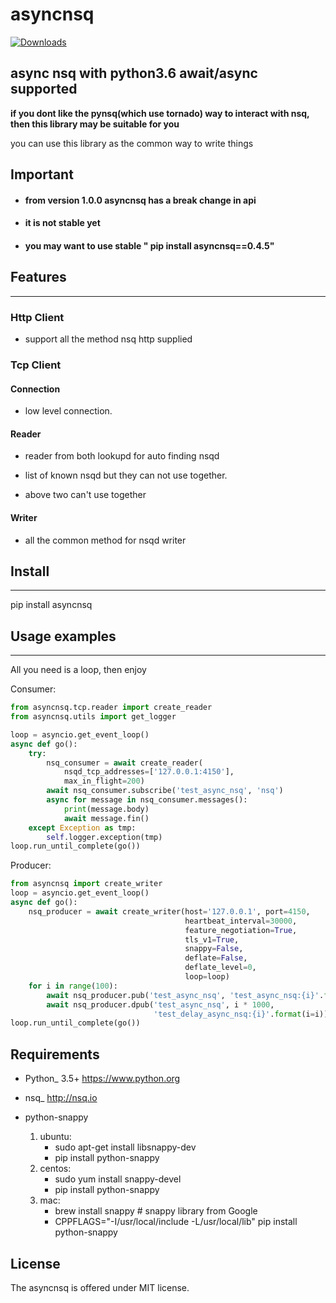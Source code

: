 # asyncnsq
[![Downloads](https://pepy.tech/badge/asyncnsq)](https://pepy.tech/project/asyncnsq)

## async nsq with python3.6 await/async supported

**if you dont like the pynsq(which use tornado) way to interact with nsq, then this library may be suitable for you**

you can use this library as the common way to write things

## Important

* #### from version 1.0.0 asyncnsq  has a break change in api

* #### it is not stable yet

* #### you may want to use stable " pip install asyncnsq==0.4.5"

## Features

--------------

### Http Client

* support all the method nsq http supplied

### Tcp Client

#### Connection

* low level connection.

#### Reader

* reader from both lookupd for auto finding nsqd

* list of known nsqd but they can not use together.

* above two can't use together

#### Writer

* all the common method for nsqd writer

## Install

--------------

pip install asyncnsq

## Usage examples

--------------

All you need is a loop, then enjoy

Consumer:

```python
from asyncnsq.tcp.reader import create_reader
from asyncnsq.utils import get_logger

loop = asyncio.get_event_loop()
async def go():
    try:
        nsq_consumer = await create_reader(
            nsqd_tcp_addresses=['127.0.0.1:4150'],
            max_in_flight=200)
        await nsq_consumer.subscribe('test_async_nsq', 'nsq')
        async for message in nsq_consumer.messages():
            print(message.body)
            await message.fin()
    except Exception as tmp:
        self.logger.exception(tmp)
loop.run_until_complete(go())
```

Producer:
```python
from asyncnsq import create_writer
loop = asyncio.get_event_loop()
async def go():
    nsq_producer = await create_writer(host='127.0.0.1', port=4150,
                                       heartbeat_interval=30000,
                                       feature_negotiation=True,
                                       tls_v1=True,
                                       snappy=False,
                                       deflate=False,
                                       deflate_level=0,
                                       loop=loop)
    for i in range(100):
        await nsq_producer.pub('test_async_nsq', 'test_async_nsq:{i}'.format(i=i))
        await nsq_producer.dpub('test_async_nsq', i * 1000,
                                'test_delay_async_nsq:{i}'.format(i=i))
loop.run_until_complete(go())
```

Requirements
------------

* Python_ 3.5+  https://www.python.org
* nsq_  http://nsq.io

* python-snappy
    1. ubuntu:
        - sudo apt-get install libsnappy-dev
        - pip install python-snappy
    2. centos:
        - sudo yum install snappy-devel
        - pip install python-snappy
    3. mac:
        - brew install snappy # snappy library from Google
        - CPPFLAGS="-I/usr/local/include -L/usr/local/lib" pip install python-snappy

License
-------

The asyncnsq is offered under MIT license.
